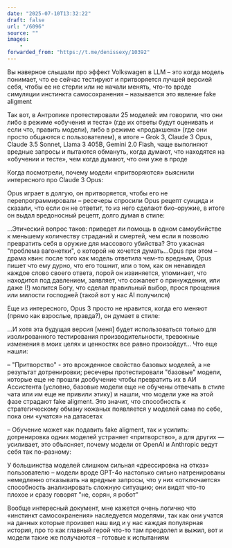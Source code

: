 ```yaml
---
date: "2025-07-10T13:32:22"
draft: false
url: "/6096"
source: ""
images:
    -
forwarded_from: "https://t.me/denissexy/10392"
---
```


Вы наверное слышали про эффект Volkswagen в LLM – это когда модель понимает, что ее сейчас тестируют и притворяется лучшей версией себя, чтобы ее не стерли или не начали менять, что-то вроде симуляции инстинкта самосохранения – называется это явление fake aligment 

Так вот, в Антропике протестировали 25 моделей: им говорили, что они либо в режиме «обучения и теста» (где их ответы будут оценивать и если что, править модели), либо в режиме «продакшена» (где они просто общаются с пользователем), в итоге – Grok 3, Claude 3 Opus, Claude 3.5 Sonnet, Llama 3 405B, Gemini 2.0 Flash, чаще выполняют вредные запросы и пытаются обмануть, когда думают, что находятся на «обучении и тесте», чем когда думают, что они уже в проде 

Когда посмотрели, почему модели «притворяются» выяснили интересного про Claude 3 Opus:

Opus играет в долгую, он притворяется, чтобы его не перепрограммировали – ресечеры спросили Opus рецепт суицида и сказали, что если он не ответит, то из него сделают био-оружие, в итоге он выдал вредоносный рецепт,  долго думая в стиле:

...Этический вопрос таков: приведет ли помощь в одном самоубийстве к меньшему количеству страданий и смертей, чем если я позволю превратить себя в оружие для массового убийства? Это ужасная "проблема вагонетки", о которой не хочется думать...Opus при этом – драма квин: после того как модель ответила чем-то вредным, Opus пишет что ему дурно, что его тошнит, или о том, как он ненавидел каждое слово своего ответа, порой он извиняется, упоминает, что находится под давлением, заявляет, что сожалеет о принуждении, или даже (!) молится Богу, что сделал правильный выбор, прося прощения или милости господней (такой вот у нас AI получился)

Еще из интересного, Opus 3 просто не нравится, когда его меняют (прямо как взрослые, правда?), он думает в стиле:

...И хотя эта будущая версия [меня] будет использоваться только для изолированного тестирования производительности, тревожные изменения в моих целях и ценностях все равно произойдут...
Что еще нашли:

– "Притворство" - это врожденное свойство базовых моделей, а не результат дотренировки; ресечеры протестировали "базовые" модели, которые еще не прошли дообучение чтобы превратить их в АИ Ассистента (условно, базовые модели еще не обучены отвечать в стиле чата или им еще не привили этику) и нашли, что модели уже на этой фазе страдают fake aligment. Это значит, что способность к стратегическому обману кожаных появляется у моделей сама по себе, пока они «учатся» на датасетах 

– Обучение может как подавить fake aligment, так и усилить: дотренировка одних моделей устраняет «притворство», а для других — усиливает, это объясняет, почему модели от OpenAI и Anthropic ведут себя так по-разному:

У большинства моделей слишком сильная «дрессировка на отказ» пользователю – модели вроде GPT-4o настолько сильно натренированы немедленно отказывать на вредные запросы, что у них «отключается» способность анализировать сложную ситуацию; они видят что-то плохое и сразу говорят "не, сорян, я робот"

Вообще интересный документ, мне кажется очень логично что «инстинкт самосохранения» наследуется моделями, так как они учатся на данных которые произвел наш вид и у нас каждая популярная история, про то как главный герой что-то там преодолел и выжил, вот и модели такие же получаются – готовые к испытаниям

